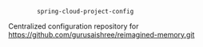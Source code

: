 			spring-cloud-project-config

Centralized configuration repository for https://github.com/gurusaishree/reimagined-memory.git
